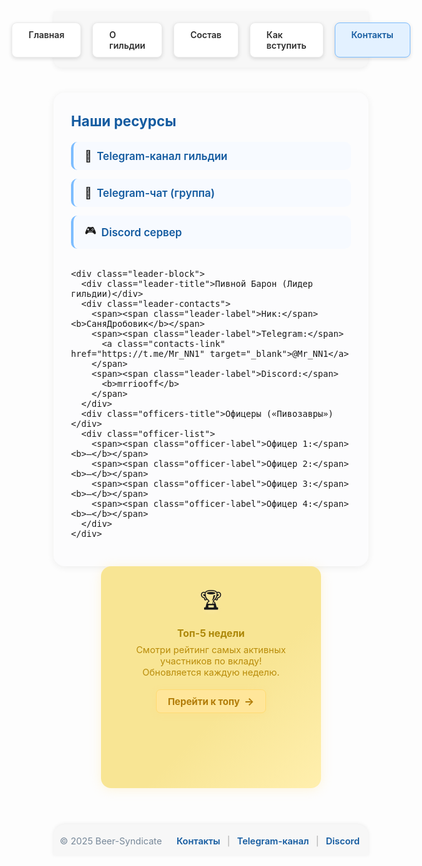 <style>
.menu-nav {
  display: flex; 
  justify-content: center; 
  gap: 18px; 
  background: #f7f7f7; 
  padding: 18px 0 16px 0; 
  border-radius: 0 0 14px 14px; 
  box-shadow: 0 2px 8px #0001;
  margin-bottom: 40px;
  max-width: 700px;
  margin-left: auto;
  margin-right: auto;
}
.menu-btn {
  background: #fff;
  color: #2d2d2d;
  font-weight: 600;
  border-radius: 8px;
  padding: 10px 26px;
  text-decoration: none;
  transition: background 0.18s, box-shadow 0.18s, color 0.18s;
  box-shadow: 0 2px 6px #0002;
  border: 1px solid #ececec;
  display: inline-block;
}
.menu-btn:hover, .menu-btn:focus {
  background: #ffda73;
  border-color: #f3c143;
  color: #222;
  outline: none;
}
.menu-btn.active {
  background: #e3f1ff;
  border-color: #7dbdff;
  color: #145ba0;
}
.contacts-layout {
  display: flex;
  gap: 32px;
  align-items: flex-start;
  max-width: 1050px;
  margin: 0 auto 36px auto;
}
.contacts-wrap {
  flex: 1 1 470px;
  max-width: 700px;
  background: #fcfcfd;
  border-radius: 18px;
  box-shadow: 0 2px 12px #0001;
  padding: 32px 28px 28px 28px;
  font-size: 1.15em;
  min-width: 330px;
}
.contacts-title {
  font-size: 1.4em;
  font-weight: 700;
  color: #145ba0;
  margin-bottom: 20px;
  display: flex;
  align-items: center;
  gap: 10px;
}
.contacts-list {
  list-style: none;
  margin: 0 0 2em 0;
  padding: 0;
  display: flex;
  flex-direction: column;
  gap: 14px;
}
.contacts-list li {
  background: #f7faff;
  border-left: 4px solid #7dbdff;
  border-radius: 10px;
  padding: 12px 18px;
  font-size: 1.06em;
  display: flex;
  align-items: center;
  gap: 8px;
}
.contacts-link {
  color: #145ba0;
  text-decoration: none;
  font-weight: 600;
  transition: color 0.15s;
}
.contacts-link:hover {
  color: #e3b108;
  text-decoration: underline;
}
.leader-block {
  margin-top: 2em;
  padding: 16px 18px;
  background: #f8f8f8;
  border-radius: 10px;
  box-shadow: 0 1px 6px #0001;
}
.leader-title {
  font-weight: 700;
  color: #2979ff;
  margin-bottom: 0.7em;
}
.leader-contacts {
  display: flex;
  flex-direction: column;
  gap: 8px;
  margin-bottom: 16px;
}
.leader-label {
  color: #888;
  font-size: 0.98em;
  margin-right: 4px;
}
.officers-title {
  font-weight: 700;
  color: #2979ff;
  margin-top: 1.3em;
  margin-bottom: 0.7em;
}
.officer-list {
  display: flex;
  flex-direction: column;
  gap: 6px;
}
.officer-label {
  color: #888;
  font-size: 0.97em;
  min-width: 72px;
  display: inline-block;
}

/* Баннер */
.contacts-banner {
  flex: 0 0 295px;
  background: linear-gradient(135deg,#f8e594 60%,#ffefae 100%);
  border-radius: 16px;
  box-shadow: 0 2px 18px #ffe08a4d;
  padding: 32px 26px 28px 26px;
  margin-top: 10px;
  min-width: 240px;
  max-width: 300px;
  display: flex;
  flex-direction: column;
  align-items: center;
  text-align: center;
}
.banner-ico {
  font-size: 2.3em;
  margin-bottom: 12px;
  filter: drop-shadow(0 2px 3px #ffecb3b8);
}
.banner-title {
  font-size: 1.13em;
  font-weight: 700;
  color: #ad8809;
  margin-bottom: 8px;
}
.banner-text {
  color: #b98c0a;
  margin-bottom: 18px;
  font-size: 1.05em;
}
.banner-link {
  display: inline-flex;
  align-items: center;
  gap: 7px;
  background: #ffe69a;
  border-radius: 7px;
  color: #b27c08;
  font-weight: 700;
  padding: 8px 18px;
  font-size: 1.07em;
  box-shadow: 0 2px 8px #ffe08a60;
  text-decoration: none;
  border: 1px solid #ffda73;
  transition: background 0.15s, box-shadow 0.15s, color 0.15s;
}
.banner-link:hover {
  background: #ffda73;
  color: #986b00;
}
@media (max-width: 1100px) {
  .contacts-layout { flex-direction: column; gap: 0;}
  .contacts-banner { margin: 0 auto 22px auto; }
}
</style>

<!-- Меню -->
<div class="menu-nav">
  <a href="/Beer-Syndicate/" class="menu-btn">Главная</a>
  <a href="/Beer-Syndicate/about" class="menu-btn">О гильдии</a>
  <a href="/Beer-Syndicate/members" class="menu-btn">Состав</a>
  <a href="/Beer-Syndicate/recruit" class="menu-btn">Как вступить</a>
  <a href="/Beer-Syndicate/contacts" class="menu-btn active">Контакты</a>
</div>

<div class="contacts-layout">
  <!-- Контакты -->
  <div class="contacts-wrap">
    <div class="contacts-title">Наши ресурсы</div>
    <ul class="contacts-list">
      <li>📢 <a class="contacts-link" href="https://t.me/BeerSyndicate_aa" target="_blank">Telegram-канал гильдии</a></li>
      <li>💬 <a class="contacts-link" href="https://t.me/+igz_gbmt_OE5YTVi" target="_blank">Telegram-чат (группа)</a></li>
      <li>🎮 <a class="contacts-link" href="https://discord.gg/wnCxVG2m" target="_blank">Discord сервер</a></li>
    </ul>

    <div class="leader-block">
      <div class="leader-title">Пивной Барон (Лидер гильдии)</div>
      <div class="leader-contacts">
        <span><span class="leader-label">Ник:</span> <b>СаняДробовик</b></span>
        <span><span class="leader-label">Telegram:</span>
          <a class="contacts-link" href="https://t.me/Mr_NN1" target="_blank">@Mr_NN1</a>
        </span>
        <span><span class="leader-label">Discord:</span>
          <b>mrriooff</b>
        </span>
      </div>
      <div class="officers-title">Офицеры («Пивозавры»)</div>
      <div class="officer-list">
        <span><span class="officer-label">Офицер 1:</span> <b>–</b></span>
        <span><span class="officer-label">Офицер 2:</span> <b>–</b></span>
        <span><span class="officer-label">Офицер 3:</span> <b>–</b></span>
        <span><span class="officer-label">Офицер 4:</span> <b>–</b></span>
      </div>
    </div>
  </div>

  <!-- БАННЕР -->
  <div class="contacts-banner">
    <div class="banner-ico">🏆</div>
    <div class="banner-title">Топ-5 недели</div>
    <div class="banner-text">
      Смотри рейтинг самых активных участников по вкладу!<br>Обновляется каждую неделю.
    </div>
    <a href="/Beer-Syndicate/top" class="banner-link">
      Перейти к топу
      <span style="font-size:1.13em;">→</span>
    </a>
  </div>
</div>
<footer class="footer-main">
  <div class="footer-content">
    <span>© 2025 Beer-Syndicate</span>
    <span class="footer-links">
      <a href="/Beer-Syndicate/contacts">Контакты</a>
      <span>|</span>
      <a href="https://t.me/BeerSyndicate_aa" target="_blank">Telegram-канал</a>
      <span>|</span>
      <a href="https://discord.gg/wnCxVG2m" target="_blank">Discord</a>
    </span>
  </div>
</footer>

<style>
.footer-main {
  width: 100%;
  margin-top: 36px;
  background: #f7f7f7;
  border-radius: 18px 18px 0 0;
  box-shadow: 0 -1px 6px #0001;
  padding: 18px 0 14px 0;
  font-size: 1.04em;
  color: #789;
  display: flex;
  justify-content: center;
}
.footer-content {
  max-width: 800px;
  margin: 0 auto;
  display: flex;
  flex-wrap: wrap;
  justify-content: space-between;
  align-items: center;
  width: 96%;
}
.footer-links a {
  color: #145ba0;
  text-decoration: none;
  margin: 0 4px;
  font-weight: 600;
  transition: color 0.13s;
}
.footer-links a:hover {
  color: #e3b108;
  text-decoration: underline;
}
.footer-links span {
  margin: 0 3px;
  color: #aaa;
}
@media (max-width: 700px) {
  .footer-content { flex-direction: column; gap: 8px; }
}
</style>
